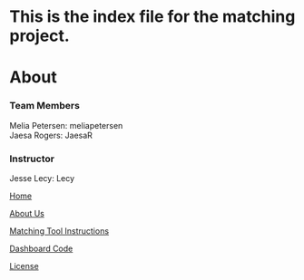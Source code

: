 # This is the index file for the matching project. 

# About 
### Team Members

Melia Petersen: meliapetersen  
Jaesa Rogers: JaesaR   

### Instructor
Jesse Lecy: Lecy


[Home]()

[About Us]()

[Matching Tool Instructions](https://github.com/meliapetersen/matching-project/blob/master/code/metro-matching-loop.Rmd)

[Dashboard Code](https://github.com/meliapetersen/matching-project/blob/master/code/dashboard-code.rmd)

[License]()